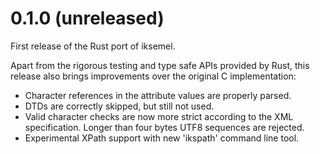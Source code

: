 # 0.1.0 (unreleased)

First release of the Rust port of iksemel.

Apart from the rigorous testing and type safe APIs provided
by Rust, this release also brings improvements over the
original C implementation:

* Character references in the attribute values are properly parsed.
* DTDs are correctly skipped, but still not used.
* Valid character checks are now more strict according to the XML
  specification. Longer than four bytes UTF8 sequences are rejected.
* Experimental XPath support with new 'ikspath' command line tool.
